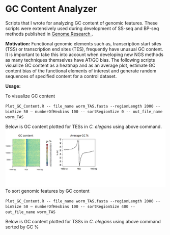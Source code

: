 # GC Content Analyzer
Scripts that I wrote for analyzing GC content of genomic features. These scripts were extensively used during development of SS-seq and BP-seq methods published in [ Genome Research ](https://genome.cshlp.org/content/early/2021/06/24/gr.270082.120).

**Motivation:** Functional genomic elements such as, transcription start sites (TSS) or transcription end sites (TES), frequently have unusual GC content. It is important to take this into account when developing new NGS methods as many techniques themselves have AT/GC bias. The following scripts visualize GC content as a heatmap and as an average plot, estimate GC content bias of the functional elements of interest and generate random sequences of specified content for a control dataset.

**Usage:**

To visualize GC content 

``Plot_GC_Content.R -- file_name worm_TAS.fasta --regionLength 2000 -- binSize 50 – numberOfHexbins 100 -- sortRegionSize 0 -- out_file_name worm_TAS ``

Below is GC content plotted for TESs in *C. elegans* using above command.
<img src=./TES_heatmap_plot.png> 
To sort genomic features by GC content

``Plot_GC_Content.R -- file_name worm_TAS.fasta --regionLength 2000 -- binSize 50 – numberOfHexbins 100 -- sortRegionSize 400 -- out_file_name worm_TAS ``

Below is GC content plotted for TSSs in *C. elegans* using above command sorted by GC %
